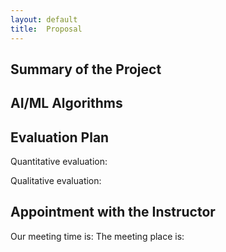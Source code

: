 ```yaml
---
layout: default
title:  Proposal
---
```


## Summary of the Project


## AI/ML Algorithms


## Evaluation Plan
Quantitative evaluation: 


Qualitative evaluation:




## Appointment with the Instructor

Our meeting time is: 
The meeting place is: 

